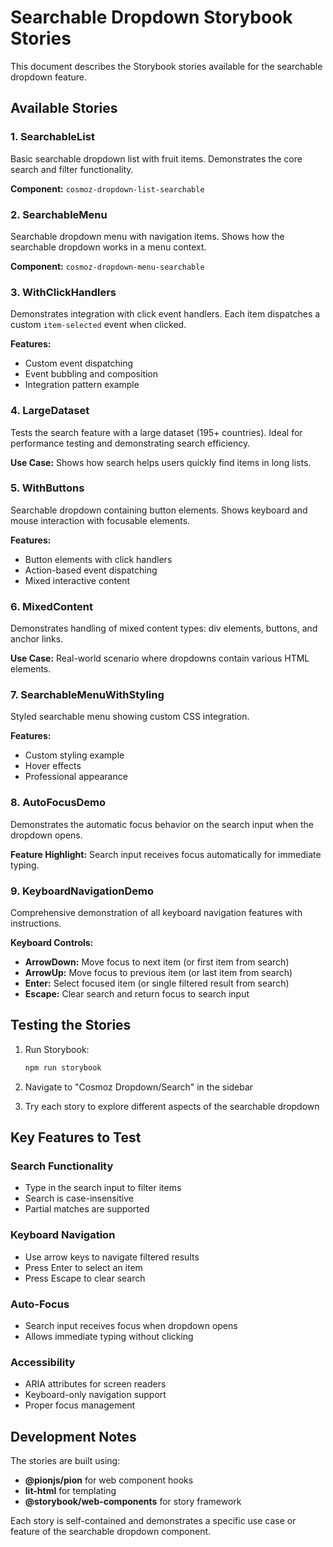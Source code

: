 # Searchable Dropdown Storybook Stories

This document describes the Storybook stories available for the searchable dropdown feature.

## Available Stories

### 1. **SearchableList**
Basic searchable dropdown list with fruit items. Demonstrates the core search and filter functionality.

**Component:** `cosmoz-dropdown-list-searchable`

### 2. **SearchableMenu**
Searchable dropdown menu with navigation items. Shows how the searchable dropdown works in a menu context.

**Component:** `cosmoz-dropdown-menu-searchable`

### 3. **WithClickHandlers**
Demonstrates integration with click event handlers. Each item dispatches a custom `item-selected` event when clicked.

**Features:**
- Custom event dispatching
- Event bubbling and composition
- Integration pattern example

### 4. **LargeDataset**
Tests the search feature with a large dataset (195+ countries). Ideal for performance testing and demonstrating search efficiency.

**Use Case:** Shows how search helps users quickly find items in long lists.

### 5. **WithButtons**
Searchable dropdown containing button elements. Shows keyboard and mouse interaction with focusable elements.

**Features:**
- Button elements with click handlers
- Action-based event dispatching
- Mixed interactive content

### 6. **MixedContent**
Demonstrates handling of mixed content types: div elements, buttons, and anchor links.

**Use Case:** Real-world scenario where dropdowns contain various HTML elements.

### 7. **SearchableMenuWithStyling**
Styled searchable menu showing custom CSS integration.

**Features:**
- Custom styling example
- Hover effects
- Professional appearance

### 8. **AutoFocusDemo**
Demonstrates the automatic focus behavior on the search input when the dropdown opens.

**Feature Highlight:** Search input receives focus automatically for immediate typing.

### 9. **KeyboardNavigationDemo**
Comprehensive demonstration of all keyboard navigation features with instructions.

**Keyboard Controls:**
- **ArrowDown:** Move focus to next item (or first item from search)
- **ArrowUp:** Move focus to previous item (or last item from search)
- **Enter:** Select focused item (or single filtered result from search)
- **Escape:** Clear search and return focus to search input

## Testing the Stories

1. Run Storybook:
   ```bash
   npm run storybook
   ```

2. Navigate to "Cosmoz Dropdown/Search" in the sidebar

3. Try each story to explore different aspects of the searchable dropdown

## Key Features to Test

### Search Functionality
- Type in the search input to filter items
- Search is case-insensitive
- Partial matches are supported

### Keyboard Navigation
- Use arrow keys to navigate filtered results
- Press Enter to select an item
- Press Escape to clear search

### Auto-Focus
- Search input receives focus when dropdown opens
- Allows immediate typing without clicking

### Accessibility
- ARIA attributes for screen readers
- Keyboard-only navigation support
- Proper focus management

## Development Notes

The stories are built using:
- **@pionjs/pion** for web component hooks
- **lit-html** for templating
- **@storybook/web-components** for story framework

Each story is self-contained and demonstrates a specific use case or feature of the searchable dropdown component.
